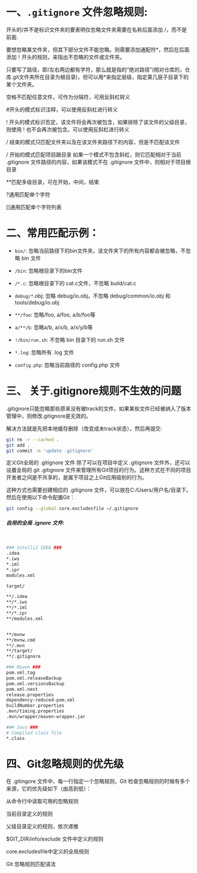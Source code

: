 # 一、`.gitignore` 文件忽略规则:

开头的/并不是标识文件夹的要表明仅忽略文件夹需要在名称后面添加 /，而不是前面.

要想忽略某文件夹，但其下部分文件不能忽略。则需要添加通配符*，然后在后面添加！开头的规则，来指出不忽略的文件或文件夹。

只要写了路径，即/左右两边都有字符，那么就是指的“绝对路径”(相对仓库的，仓库.git文件夹所在目录为根目录)，但可以用*来指定层级，指定第几层子目录下的某个文件夹。

空格不匹配任意文件，可作为分隔符，可用反斜杠转义

#开头的模式标识注释，可以使用反斜杠进行转义

! 开头的模式标识否定，该文件将会再次被包含，如果排除了该文件的父级目录，则使用 ! 也不会再次被包含。可以使用反斜杠进行转义

/ 结束的模式只匹配文件夹以及在该文件夹路径下的内容，但是不匹配该文件

/ 开始的模式匹配项目跟目录
如果一个模式不包含斜杠，则它匹配相对于当前 .gitignore 文件路径的内容，如果该模式不在 .gitignore 文件中，则相对于项目根目录

**匹配多级目录，可在开始，中间，结束

?通用匹配单个字符

[]通用匹配单个字符列表

# 二、常用匹配示例：

- `bin/`: 忽略当前路径下的bin文件夹，该文件夹下的所有内容都会被忽略，不忽略 bin 文件

- `/bin`: 忽略根目录下的bin文件

- `/*.c`: 忽略根目录下的 cat.c文件，不忽略 build/cat.c
- `debug/*`.obj: 忽略 debug/io.obj，不忽略 debug/common/io.obj 和 tools/debug/io.obj
- `**/foo`: 忽略/foo, a/foo, a/b/foo等
- `a/**/b`: 忽略a/b, a/x/b, a/x/y/b等
- `!/bin/run.sh`: 不忽略 bin 目录下的 run.sh 文件
- `*.log`: 忽略所有 .log 文件
- `config.php`: 忽略当前路径的 config.php 文件



# 三、 关于.gitignore规则不生效的问题

.gitignore只能忽略那些原来没有被track的文件，如果某些文件已经被纳入了版本管理中，则修改.gitignore是无效的。

解决方法就是先把本地缓存删除（改变成未track状态），然后再提交:

```bash
git rm -r --cached .
git add .
git commit -m 'update .gitignore'
```





定义Git全局的 .gitignore 文件
除了可以在项目中定义 .gitignore 文件外，还可以设置全局的 git .gitignore 文件来管理所有Git项目的行为。这种方式在不同的项目开发者之间是不共享的，是属于项目之上Git应用级别的行为。

这种方式也需要创建相应的 .gitignore 文件，可以放在C:/Users/用户名/目录下。然后在使用以下命令配置Git：

```bash
git config --global core.excludesfile ~/.gitignore
```

##### 自用的全局 .ignore 文件:

```bash


### IntelliJ IDEA ###
.idea
*.iws
*.iml
*.ipr
modules.xml

target/

**/.idea
**/*.iws
**/*.iml
**/*.ipr
**/modules.xml


**/mvnw
**/mvnw.cmd
**/.mvn
**/target/
**/.gitignore

### Maven ###
pom.xml.tag
pom.xml.releaseBackup
pom.xml.versionsBackup
pom.xml.next
release.properties
dependency-reduced-pom.xml
buildNumber.properties
.mvn/timing.properties
.mvn/wrapper/maven-wrapper.jar

### Java ###
# Compiled class file
*.class

```





# 四、Git忽略规则的优先级

在 .gitingore 文件中，每一行指定一个忽略规则，Git 检查忽略规则的时候有多个来源，它的优先级如下（由高到低）：

从命令行中读取可用的忽略规则

当前目录定义的规则

父级目录定义的规则，依次递推

$GIT_DIR/info/exclude 文件中定义的规则

core.excludesfile中定义的全局规则

Git 忽略规则匹配语法
